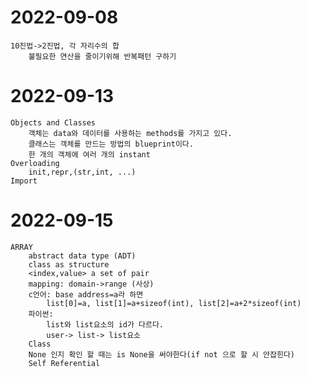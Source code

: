 # 2022-09-08

    10진법->2진법, 각 자리수의 합
        불필요한 연산을 줄이기위해 반복패턴 구하기

# 2022-09-13

    Objects and Classes
        객체는 data와 데이터를 사용하는 methods를 가지고 있다.
        클래스는 객체를 만드는 방법의 blueprint이다.
        한 개의 객체에 여러 개의 instant
    Overloading
        init,repr,(str,int, ...)
    Import

# 2022-09-15

    ARRAY
        abstract data type (ADT)
        class as structure
        <index,value> a set of pair
        mapping: domain->range (사상)
        c언어: base address=a라 하면
            list[0]=a, list[1]=a+sizeof(int), list[2]=a+2*sizeof(int)
        파이썬:
            list와 list요소의 id가 다르다.
            user-> list-> list요소
        Class
        None 인지 확인 할 때는 is None을 써야한다(if not 으로 할 시 안잡힌다)
        Self Referential 
        
